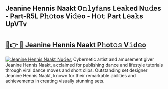 ## Jeanine Hennis Naakt O𝚗𝚕yf𝚊ns L𝚎a𝚔ed N𝚞𝚍es - Part-R5L P𝚑𝚘tos Vi𝚍𝚎o - H𝚘𝚝 Part L𝚎a𝚔s UpVTv

# <h2><a href="http://kf34h5p.oniu.top/?m=Jeanine+Hennis+Naakt">🔗👉 🔴 Jeanine Hennis Naakt P𝚑ot𝚘𝚜 V𝚒d𝚎o</a></h2>

[![Jeanine Hennis Naakt Nu𝚍e𝚜](https://i.imgur.com/0qMVB7G.gif)](http://kf34h5p.oniu.top/?m=Jeanine+Hennis+Naakt)
Cybernetic artist and amusement giver Jeanine Hennis Naakt, acclaimed for publishing dance and lifestyle tutorials through viral dance moves and short clips. Outstanding set designer Jeanine Hennis Naakt, known for their remarkable abilities and achievements in creating visually stunning sets.  
